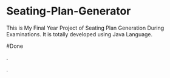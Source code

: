 # Seating-Plan-Generator

This is My Final Year Project of Seating Plan Generation During Examinations. It is totally developed using Java Language.



























#Done


























































































.




































































































































































































































































































































































































































































































.






































